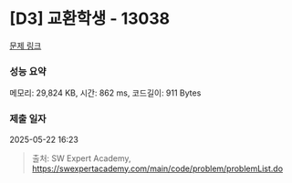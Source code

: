# [D3] 교환학생 - 13038 

[문제 링크](https://swexpertacademy.com/main/code/problem/problemDetail.do?contestProbId=AXxNn6GaPW4DFASZ) 

### 성능 요약

메모리: 29,824 KB, 시간: 862 ms, 코드길이: 911 Bytes

### 제출 일자

2025-05-22 16:23



> 출처: SW Expert Academy, https://swexpertacademy.com/main/code/problem/problemList.do